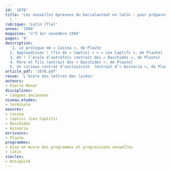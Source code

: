 ```yaml
---
id: '1678'
title: 'Les nouvelles épreuves du baccalauréat en latin : pour préparer la version
  \ '
rubrique: 'Latin [Tle]'
annee: '1994'
magazine: 'n°3 1er novembre 1994'
pages: '4'
description: 
  '1. Le prologue de « Casina », de Plaute
  2. Applaudissez ! (fin de « Captivi » = « Les Captifs », de Plaute)
  3. Ah ! l’école d’autrefois (extrait des « Bacchides », de Plaute)
  4. Père et fils (extrait des « Bacchides », de Plaute)
  5. Un curieux contrat d’exclusivité  (extrait d’« Asinaria », de Plaute)'
article_pdf: '1678.pdf'
revue: 'L’école des lettres des lycées'
auteurs:
- Pierre Monat
disciplines:
- langues anciennes
niveau_etudes:
- terminale
oeuvres:
- Casina
- Captivi (Les Captifs)
- Bacchides
- Asinaria
ecrivains:
- Plaute
programmes:
- mise en œuvre des programmes et progressions annuelles
- latin
siecles:
- Antiquité
---
```

